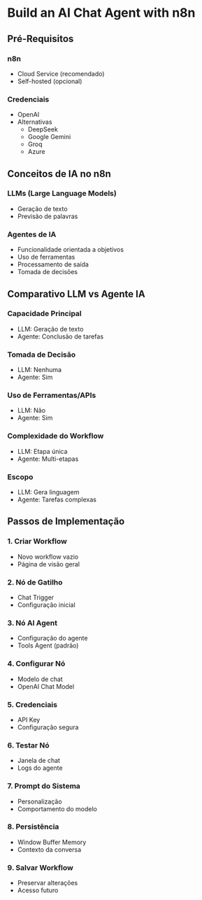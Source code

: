 # Build an AI Chat Agent with n8n

## Pré-Requisitos

### n8n
- Cloud Service (recomendado)
- Self-hosted (opcional)

### Credenciais
- OpenAI
- Alternativas
  - DeepSeek
  - Google Gemini
  - Groq
  - Azure

## Conceitos de IA no n8n

### LLMs (Large Language Models)
- Geração de texto
- Previsão de palavras

### Agentes de IA
- Funcionalidade orientada a objetivos
- Uso de ferramentas
- Processamento de saída
- Tomada de decisões

## Comparativo LLM vs Agente IA

### Capacidade Principal
- LLM: Geração de texto
- Agente: Conclusão de tarefas

### Tomada de Decisão
- LLM: Nenhuma
- Agente: Sim

### Uso de Ferramentas/APIs
- LLM: Não
- Agente: Sim

### Complexidade do Workflow
- LLM: Etapa única
- Agente: Multi-etapas

### Escopo
- LLM: Gera linguagem
- Agente: Tarefas complexas

## Passos de Implementação

### 1. Criar Workflow
- Novo workflow vazio
- Página de visão geral

### 2. Nó de Gatilho
- Chat Trigger
- Configuração inicial

### 3. Nó AI Agent
- Configuração do agente
- Tools Agent (padrão)

### 4. Configurar Nó
- Modelo de chat
- OpenAI Chat Model

### 5. Credenciais
- API Key
- Configuração segura

### 6. Testar Nó
- Janela de chat
- Logs do agente

### 7. Prompt do Sistema
- Personalização
- Comportamento do modelo

### 8. Persistência
- Window Buffer Memory
- Contexto da conversa

### 9. Salvar Workflow
- Preservar alterações
- Acesso futuro 